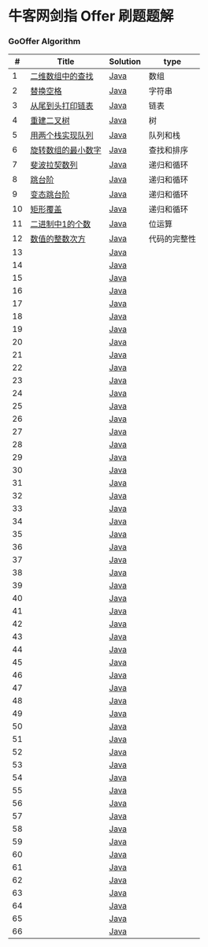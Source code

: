 牛客网剑指 Offer 刷题题解
========

### GoOffer Algorithm


| # | Title | Solution | type |
|---| ----- | -------- | ---------- |
|1|[二维数组中的查找](https://www.nowcoder.com/practice/abc3fe2ce8e146608e868a70efebf62e?tpId=13&tqId=11154&tPage=1&rp=1&ru=/ta/coding-interviews&qru=/ta/coding-interviews/question-ranking)| [Java](https://github.com/liuenci/GoOffer/blob/master/src/com/cier/one/T1.java)|数组|
|2|[替换空格](https://www.nowcoder.com/practice/4060ac7e3e404ad1a894ef3e17650423?tpId=13&tqId=11155&tPage=1&rp=1&ru=/ta/coding-interviews&qru=/ta/coding-interviews/question-ranking)| [Java](https://github.com/liuenci/GoOffer/blob/master/src/com/cier/one/T2.java)|字符串|
|3|[从尾到头打印链表](https://www.nowcoder.com/practice/d0267f7f55b3412ba93bd35cfa8e8035?tpId=13&tqId=11156&rp=1&ru=/ta/coding-interviews&qru=/ta/coding-interviews/question-ranking)| [Java](https://github.com/liuenci/GoOffer/blob/master/src/com/cier/one/T3.java)|链表|
|4|[重建二叉树](https://www.nowcoder.com/practice/8a19cbe657394eeaac2f6ea9b0f6fcf6?tpId=13&tqId=11157&rp=1&ru=/ta/coding-interviews&qru=/ta/coding-interviews/question-ranking)| [Java](https://github.com/liuenci/GoOffer/blob/master/src/com/cier/one/T4.java)|树|
|5|[用两个栈实现队列](https://www.nowcoder.com/practice/54275ddae22f475981afa2244dd448c6?tpId=13&tqId=11158&tPage=1&rp=1&ru=/ta/coding-interviews&qru=/ta/coding-interviews/question-ranking)| [Java](https://github.com/liuenci/GoOffer/blob/master/src/com/cier/one/T5.java)|队列和栈|
|6|[旋转数组的最小数字](https://www.nowcoder.com/practice/9f3231a991af4f55b95579b44b7a01ba?tpId=13&tqId=11159&rp=1&ru=/ta/coding-interviews&qru=/ta/coding-interviews/question-ranking)| [Java](https://github.com/liuenci/GoOffer/blob/master/src/com/cier/one/T6.java)|查找和排序|
|7|[斐波拉契数列](https://www.nowcoder.com/practice/c6c7742f5ba7442aada113136ddea0c3?tpId=13&tqId=11160&rp=1&ru=/ta/coding-interviews&qru=/ta/coding-interviews/question-ranking)| [Java](https://github.com/liuenci/GoOffer/blob/master/src/com/cier/one/T7.java)|递归和循环|
|8|[跳台阶](https://www.nowcoder.com/practice/8c82a5b80378478f9484d87d1c5f12a4?tpId=13&tqId=11161&rp=1&ru=/ta/coding-interviews&qru=/ta/coding-interviews/question-ranking)| [Java](https://github.com/liuenci/GoOffer/blob/master/src/com/cier/one/T8.java)|递归和循环|
|9|[变态跳台阶](https://www.nowcoder.com/practice/22243d016f6b47f2a6928b4313c85387?tpId=13&tqId=11162&rp=1&ru=/ta/coding-interviews&qru=/ta/coding-interviews/question-ranking)| [Java](https://github.com/liuenci/GoOffer/blob/master/src/com/cier/one/T9.java)|递归和循环|
|10|[矩形覆盖](https://www.nowcoder.com/practice/72a5a919508a4251859fb2cfb987a0e6?tpId=13&tqId=11163&rp=1&ru=/ta/coding-interviews&qru=/ta/coding-interviews/question-ranking)| [Java](https://github.com/liuenci/GoOffer/blob/master/src/com/cier/one/T10.java)|递归和循环|
|11|[二进制中1的个数]()| [Java](https://github.com/liuenci/GoOffer/blob/master/src/com/cier/one/T11.java)|位运算|
|12|[数值的整数次方]()| [Java](https://github.com/liuenci/GoOffer/blob/master/src/com/cier/one/T12.java)|代码的完整性|
|13|[]()| [Java](https://github.com/liuenci/GoOffer/blob/master/src/com/cier/one/T13.java)||
|14|[]()| [Java](https://github.com/liuenci/GoOffer/blob/master/src/com/cier/one/T14.java)||
|15|[]()| [Java](https://github.com/liuenci/GoOffer/blob/master/src/com/cier/one/T15.java)||
|16|[]()| [Java](https://github.com/liuenci/GoOffer/blob/master/src/com/cier/one/T16.java)||
|17|[]()| [Java](https://github.com/liuenci/GoOffer/blob/master/src/com/cier/one/T17.java)||
|18|[]()| [Java](https://github.com/liuenci/GoOffer/blob/master/src/com/cier/one/T18.java)||
|19|[]()| [Java](https://github.com/liuenci/GoOffer/blob/master/src/com/cier/one/T19.java)||
|20|[]()| [Java](https://github.com/liuenci/GoOffer/blob/master/src/com/cier/one/T20.java)||
|21|[]()| [Java](https://github.com/liuenci/GoOffer/blob/master/src/com/cier/one/T21.java)||
|22|[]()| [Java](https://github.com/liuenci/GoOffer/blob/master/src/com/cier/one/T22.java)||
|23|[]()| [Java](https://github.com/liuenci/GoOffer/blob/master/src/com/cier/one/T23.java)||
|24|[]()| [Java](https://github.com/liuenci/GoOffer/blob/master/src/com/cier/one/T24.java)||
|25|[]()| [Java](https://github.com/liuenci/GoOffer/blob/master/src/com/cier/one/T25.java)||
|26|[]()| [Java](https://github.com/liuenci/GoOffer/blob/master/src/com/cier/one/T26.java)||
|27|[]()| [Java](https://github.com/liuenci/GoOffer/blob/master/src/com/cier/one/T27.java)||
|28|[]()| [Java](https://github.com/liuenci/GoOffer/blob/master/src/com/cier/one/T28.java)||
|29|[]()| [Java](https://github.com/liuenci/GoOffer/blob/master/src/com/cier/one/T29.java)||
|30|[]()| [Java](https://github.com/liuenci/GoOffer/blob/master/src/com/cier/one/T30.java)||
|31|[]()| [Java](https://github.com/liuenci/GoOffer/blob/master/src/com/cier/one/T31.java)||
|32|[]()| [Java](https://github.com/liuenci/GoOffer/blob/master/src/com/cier/one/T32.java)||
|33|[]()| [Java](https://github.com/liuenci/GoOffer/blob/master/src/com/cier/one/T33.java)||
|34|[]()| [Java](https://github.com/liuenci/GoOffer/blob/master/src/com/cier/one/T34.java)||
|35|[]()| [Java](https://github.com/liuenci/GoOffer/blob/master/src/com/cier/one/T35.java)||
|36|[]()| [Java](https://github.com/liuenci/GoOffer/blob/master/src/com/cier/one/T36.java)||
|37|[]()| [Java](https://github.com/liuenci/GoOffer/blob/master/src/com/cier/one/T37.java)||
|38|[]()| [Java](https://github.com/liuenci/GoOffer/blob/master/src/com/cier/one/T38.java)||
|39|[]()| [Java](https://github.com/liuenci/GoOffer/blob/master/src/com/cier/one/T39.java)||
|40|[]()| [Java](https://github.com/liuenci/GoOffer/blob/master/src/com/cier/one/T40.java)||
|41|[]()| [Java](https://github.com/liuenci/GoOffer/blob/master/src/com/cier/one/T41.java)||
|42|[]()| [Java](https://github.com/liuenci/GoOffer/blob/master/src/com/cier/one/T42.java)||
|43|[]()| [Java](https://github.com/liuenci/GoOffer/blob/master/src/com/cier/one/T43.java)||
|44|[]()| [Java](https://github.com/liuenci/GoOffer/blob/master/src/com/cier/one/T44.java)||
|45|[]()| [Java](https://github.com/liuenci/GoOffer/blob/master/src/com/cier/one/T45.java)||
|46|[]()| [Java](https://github.com/liuenci/GoOffer/blob/master/src/com/cier/one/T46.java)||
|47|[]()| [Java](https://github.com/liuenci/GoOffer/blob/master/src/com/cier/one/T47.java)||
|48|[]()| [Java](https://github.com/liuenci/GoOffer/blob/master/src/com/cier/one/T48.java)||
|49|[]()| [Java](https://github.com/liuenci/GoOffer/blob/master/src/com/cier/one/T49.java)||
|50|[]()| [Java](https://github.com/liuenci/GoOffer/blob/master/src/com/cier/one/T50.java)||
|51|[]()| [Java](https://github.com/liuenci/GoOffer/blob/master/src/com/cier/one/T51.java)||
|52|[]()| [Java](https://github.com/liuenci/GoOffer/blob/master/src/com/cier/one/T52.java)||
|53|[]()| [Java](https://github.com/liuenci/GoOffer/blob/master/src/com/cier/one/T53.java)||
|54|[]()| [Java](https://github.com/liuenci/GoOffer/blob/master/src/com/cier/one/T54.java)||
|55|[]()| [Java](https://github.com/liuenci/GoOffer/blob/master/src/com/cier/one/T55.java)||
|56|[]()| [Java](https://github.com/liuenci/GoOffer/blob/master/src/com/cier/one/T56.java)||
|57|[]()| [Java](https://github.com/liuenci/GoOffer/blob/master/src/com/cier/one/T57.java)||
|58|[]()| [Java](https://github.com/liuenci/GoOffer/blob/master/src/com/cier/one/T58.java)||
|59|[]()| [Java](https://github.com/liuenci/GoOffer/blob/master/src/com/cier/one/T59.java)||
|60|[]()| [Java](https://github.com/liuenci/GoOffer/blob/master/src/com/cier/one/T60.java)||
|61|[]()| [Java](https://github.com/liuenci/GoOffer/blob/master/src/com/cier/one/T61.java)||
|62|[]()| [Java](https://github.com/liuenci/GoOffer/blob/master/src/com/cier/one/T62.java)||
|63|[]()| [Java](https://github.com/liuenci/GoOffer/blob/master/src/com/cier/one/T63.java)||
|64|[]()| [Java](https://github.com/liuenci/GoOffer/blob/master/src/com/cier/one/T64.java)||
|65|[]()| [Java](https://github.com/liuenci/GoOffer/blob/master/src/com/cier/one/T65.java)||
|66|[]()| [Java](https://github.com/liuenci/GoOffer/blob/master/src/com/cier/one/T66.java)||
